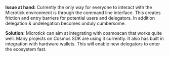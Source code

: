 **Issue at hand:**
Currently the only way for everyone to interact with the Microtick environment is through the command line interface. This creates friction and entry barriers for potential users and delegators. In addition delegation & undelegation becomes unduly cumbersome.

**Solution:**
Microtick can aim at integrating with cosmoscan that works quite well. Many projects on Cosmos SDK are using it currently. It also has built in integration with hardware wallets. This will enable new delegators to enter the ecosystem fast.